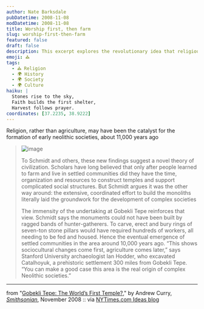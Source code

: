 ```yaml
---
author: Nate Barksdale
pubDatetime: 2008-11-08
modDatetime: 2008-11-08
title: Worship first, then farm
slug: worship-first-then-farm
featured: false
draft: false
description: This excerpt explores the revolutionary idea that religious structures may have prompted the formation of early Neolithic societies before the advent of agriculture.
emoji: ⛪
tags:
  - ⛪ Religion
  - 🌍 History
  - 🌍 Society
  - 🌍 Culture
haiku: |
  Stones rise to the sky,  
  Faith builds the first shelter,  
  Harvest follows prayer.
coordinates: [37.2235, 38.9222]
---
```


Religion, rather than agriculture, may have been the catalyst for the formation of early neolithic societies, about 11,000 years ago

> ![image](http://culture-making.com/media/gobeklitepe_nov08_388_210.jpg)
>
> To Schmidt and others, these new findings suggest a novel theory of civilization. Scholars have long believed that only after people learned to farm and live in settled communities did they have the time, organization and resources to construct temples and support complicated social structures. But Schmidt argues it was the other way around: the extensive, coordinated effort to build the monoliths literally laid the groundwork for the development of complex societies
>
> The immensity of the undertaking at Gobekli Tepe reinforces that view. Schmidt says the monuments could not have been built by ragged bands of hunter-gatherers. To carve, erect and bury rings of seven-ton stone pillars would have required hundreds of workers, all needing to be fed and housed. Hence the eventual emergence of settled communities in the area around 10,000 years ago. “This shows sociocultural changes come first, agriculture comes later,” says Stanford University archaeologist Ian Hodder, who excavated Catalhoyuk, a prehistoric settlement 300 miles from Gobekli Tepe. “You can make a good case this area is the real origin of complex Neolithic societies.”

---

from "[Gobekli Tepe: The World’s First Temple?](http://web.archive.org/web/20110427170709/http://www.smithsonianmag.com/history-archaeology/gobekli-tepe.html?c=y)," by Andrew Curry, [_Smithsonian_](http://web.archive.org/web/20110427170709/http://www.smithsonianmag.com/history-archaeology/gobekli-tepe.html?c=y), November 2008 :: via [NYTimes.com Ideas blog](http://ideas.blogs.nytimes.com/2008/11/08/the-worlds-oldest-temple/)
